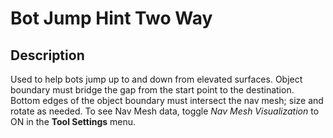 # Bot Jump Hint Two Way

## Description

Used to help bots jump up to and down from elevated surfaces. Object boundary must bridge the gap from the start point to the destination. Bottom edges of the object boundary must intersect the nav mesh; size and rotate as needed. To see Nav Mesh data, toggle _Nav Mesh Visualization_ to ON in the **Tool Settings** menu.
